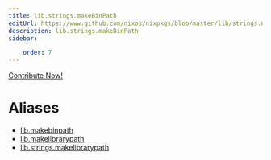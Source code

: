 ```yaml
---
title: lib.strings.makeBinPath
editUrl: https://www.github.com/nixos/nixpkgs/blob/master/lib/strings.nix#L264C5
description: lib.strings.makeBinPath
sidebar:

    order: 7
---
```


<a href="https://www.github.com/nixos/nixpkgs/blob/master/lib/strings.nix#L264C5">Contribute Now!</a>


# Aliases

- [lib.makebinpath](/nix-doc-comments/reference/lib/lib-makebinpath)
- [lib.makelibrarypath](/nix-doc-comments/reference/lib/lib-makelibrarypath)
- [lib.strings.makelibrarypath](/nix-doc-comments/reference/lib/strings/lib-strings-makelibrarypath)


